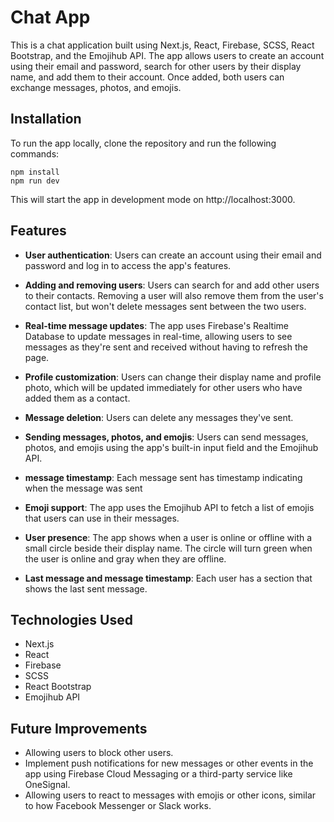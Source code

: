 
# Chat App

This is a chat application built using Next.js, React, Firebase, SCSS, React Bootstrap, and the Emojihub API. The app allows users to create an account using their email and password, search for other users by their display name, and add them to their account. Once added, both users can exchange messages, photos, and emojis.

## Installation

To run the app locally, clone the repository and run the following commands:

```
npm install
npm run dev
```

This will start the app in development mode on http://localhost:3000.

## Features

- **User authentication**: Users can create an account using their email and password and log in to access the app's features.

- **Adding and removing users**: Users can search for and add other users to their contacts. Removing a user will also remove them from the user's contact list, but won't delete messages sent between the two users.

- **Real-time message updates**: The app uses Firebase's Realtime Database to update messages in real-time, allowing users to see messages as they're sent and received without having to refresh the page.

- **Profile customization**: Users can change their display name and profile photo, which will be updated immediately for other users who have added them as a contact.

- **Message deletion**: Users can delete any messages they've sent.

- **Sending messages, photos, and emojis**: Users can send messages, photos, and emojis using the app's built-in input field and the Emojihub API.

- **message timestamp**: Each message sent has timestamp indicating when the message was sent

- **Emoji support**: The app uses the Emojihub API to fetch a list of emojis that users can use in their messages.

- **User presence**: The app shows when a user is online or offline with a small circle beside their display name. The circle will turn green when the user is online and gray when they are offline.

- **Last message and message timestamp**: Each user has a section that shows the last sent message.

## Technologies Used

- Next.js
- React
- Firebase
- SCSS
- React Bootstrap
- Emojihub API

## Future Improvements

- Allowing users to block other users.
- Implement push notifications for new messages or other events in the app using Firebase Cloud Messaging or a third-party service like OneSignal.
- Allowing users to react to messages with emojis or other icons, similar to how Facebook Messenger or Slack works.

